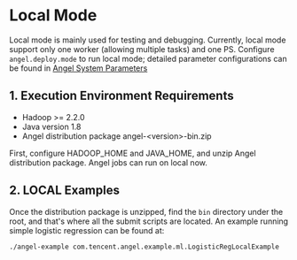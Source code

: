 # Local Mode

Local mode is mainly used for testing and debugging. Currently, local mode support only one worker (allowing multiple tasks) and one PS. Configure `angel.deploy.mode` to run local mode; detailed parameter configurations can be found in [Angel System Parameters](./config_details_en.md)

## 1. Execution Environment Requirements

* Hadoop >= 2.2.0
* Java version 1.8
* Angel distribution package angel-&lt;version&gt;-bin.zip

First, configure HADOOP_HOME and JAVA_HOME, and unzip Angel distribution package. Angel jobs can run on local now. 

## 2. LOCAL Examples

Once the distribution package is unzipped, find the `bin` directory under the root, and that's where all the submit scripts are located. An example running simple logistic regression can be found at:

```./angel-example com.tencent.angel.example.ml.LogisticRegLocalExample```
